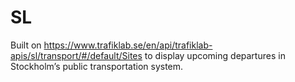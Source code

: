 # SL
Built on https://www.trafiklab.se/en/api/trafiklab-apis/sl/transport/#/default/Sites to display upcoming departures in Stockholm’s public transportation system.